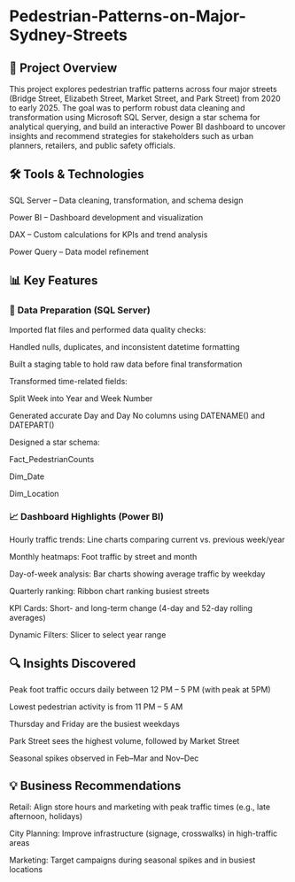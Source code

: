 # Pedestrian-Patterns-on-Major-Sydney-Streets
## 📌 **Project Overview**
This project explores pedestrian traffic patterns across four major streets (Bridge Street, Elizabeth Street, Market Street, and Park Street) from 2020 to early 2025. The goal was to perform robust data cleaning and transformation using Microsoft SQL Server, design a star schema for analytical querying, and build an interactive Power BI dashboard to uncover insights and recommend strategies for stakeholders such as urban planners, retailers, and public safety officials.

## 🛠 **Tools & Technologies**
SQL Server – Data cleaning, transformation, and schema design

Power BI – Dashboard development and visualization

DAX – Custom calculations for KPIs and trend analysis

Power Query – Data model refinement

## 📊 **Key Features**
### 🔄 **Data Preparation (SQL Server)**
Imported flat files and performed data quality checks:

Handled nulls, duplicates, and inconsistent datetime formatting

Built a staging table to hold raw data before final transformation

Transformed time-related fields:

Split Week into Year and Week Number

Generated accurate Day and Day No columns using DATENAME() and DATEPART()

Designed a star schema:

Fact_PedestrianCounts

Dim_Date

Dim_Location

### 📈 **Dashboard Highlights (Power BI)**
Hourly traffic trends: Line charts comparing current vs. previous week/year

Monthly heatmaps: Foot traffic by street and month

Day-of-week analysis: Bar charts showing average traffic by weekday

Quarterly ranking: Ribbon chart ranking busiest streets

KPI Cards: Short- and long-term change (4-day and 52-day rolling averages)

Dynamic Filters: Slicer to select year range

## 🔍 **Insights Discovered**
Peak foot traffic occurs daily between 12 PM – 5 PM (with peak at 5PM)

Lowest pedestrian activity is from 11 PM – 5 AM

Thursday and Friday are the busiest weekdays

Park Street sees the highest volume, followed by Market Street

Seasonal spikes observed in Feb–Mar and Nov–Dec

## 💡 **Business Recommendations**
Retail: Align store hours and marketing with peak traffic times (e.g., late afternoon, holidays)

City Planning: Improve infrastructure (signage, crosswalks) in high-traffic areas

Marketing: Target campaigns during seasonal spikes and in busiest locations

